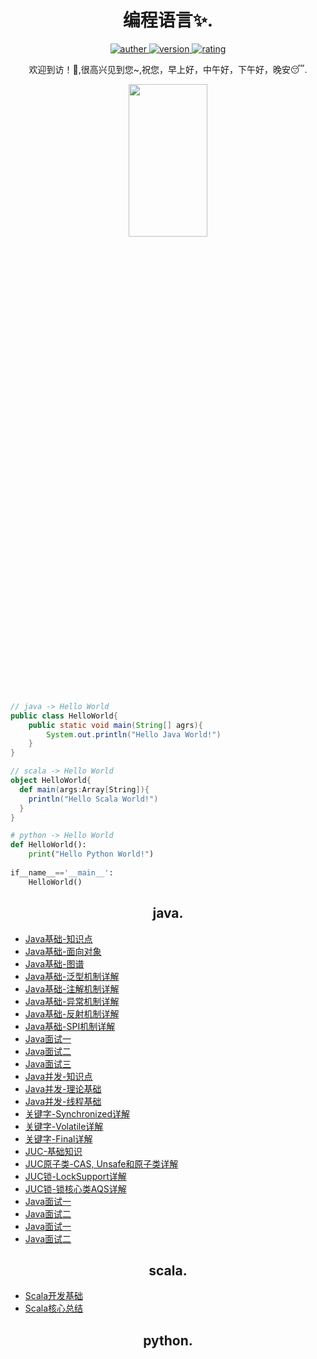 <h1 align="center">编程语言✨.</h1>
<p align="center">
 <a href="https://github.com/Walhalla-Summary/Programming_Languages">
 <img alt="auther" src="https://img.shields.io/badge/auther-Walhalla-orange">
 </a>
 <a href="https://github.com/Walhalla-Summary/Programming_Languages">
 <img alt="version" src="https://img.shields.io/badge/version-1.0.1-blue.svg">
 </a>
 <a href="https://github.com/Walhalla-Summary/Programming_Languages">
  <img alt="rating" src="https://img.shields.io/badge/rating-★★★☆☆-brightgreen">
 </a> 
</p>
<p align="center">
 <p align="center"> 欢迎到访！🎈,很高兴见到您~,祝您，早上好，中午好，下午好，晚安😴. </p>
</p>

<p align="center">
 <a href="https://github.com/Walhalla-Summary">
 <img  src="https://github.com/Walhalla-Summary/Walhalla-Summary/blob/master/%E5%BE%AE%E4%BF%A1%E5%9B%BE%E7%89%87_20220526142602.png" width="50%" height="25%">
 </a>
</p>

```java
// java -> Hello World
public class HelloWorld{
    public static void main(String[] agrs){
        System.out.println("Hello Java World!")
    }
}
```

```scala
// scala -> Hello World
object HelloWorld{
  def main(args:Array[String]){
    println("Hello Scala World!")
  }
}
```

```python
# python -> Hello World
def HelloWorld():
    print("Hello Python World!")
    
if__name__=='__main__':
    HelloWorld()
```
<h2 align="center">java.</h2>

* [Java基础-知识点](https://github.com/Walhalla-Summary/Programming_Languages/blob/master/Java/Java%E5%9F%BA%E7%A1%80/1_Java%E5%9F%BA%E7%A1%80-%E7%9F%A5%E8%AF%86%E7%82%B9.md)
* [Java基础-面向对象](https://github.com/Walhalla-Summary/Programming_Languages/blob/master/Java/Java%E5%9F%BA%E7%A1%80/2_Java%E5%9F%BA%E7%A1%80-%E9%9D%A2%E5%90%91%E5%AF%B9%E8%B1%A1.md)
* [Java基础-图谱](https://github.com/Walhalla-Summary/Programming_Languages/blob/master/Java/Java%E5%9F%BA%E7%A1%80/3_Java%E5%9F%BA%E7%A1%80-%E5%9B%BE%E8%B0%B1%20%26%20Q%20%20A.md)
* [Java基础-泛型机制详解](https://github.com/Walhalla-Summary/Programming_Languages/blob/master/Java/Java%E5%9F%BA%E7%A1%80/4_Java%E5%9F%BA%E7%A1%80-%E6%B3%9B%E5%9E%8B%E6%9C%BA%E5%88%B6%E8%AF%A6%E8%A7%A3.md)
* [Java基础-注解机制详解](https://github.com/Walhalla-Summary/Programming_Languages/blob/master/Java/Java%E5%9F%BA%E7%A1%80/5_Java%E5%9F%BA%E7%A1%80-%E6%B3%A8%E8%A7%A3%E6%9C%BA%E5%88%B6%E8%AF%A6%E8%A7%A3.md)
* [Java基础-异常机制详解](https://github.com/Walhalla-Summary/Programming_Languages/blob/master/Java/Java%E5%9F%BA%E7%A1%80/6_Java%E5%9F%BA%E7%A1%80-%E5%BC%82%E5%B8%B8%E6%9C%BA%E5%88%B6%E8%AF%A6%E8%A7%A3.md)
* [Java基础-反射机制详解](https://github.com/Walhalla-Summary/Programming_Languages/blob/master/Java/Java%E5%9F%BA%E7%A1%80/7_Java%E5%9F%BA%E7%A1%80-%E5%8F%8D%E5%B0%84%E6%9C%BA%E5%88%B6%E8%AF%A6%E8%A7%A3.md)
* [Java基础-SPI机制详解](https://github.com/Walhalla-Summary/Programming_Languages/blob/master/Java/Java%E5%9F%BA%E7%A1%80/8_Java%E5%9F%BA%E7%A1%80-SPI%E6%9C%BA%E5%88%B6%E8%AF%A6%E8%A7%A3.md)
* [Java面试一](https://github.com/Walhalla-Summary/Programming_Languages/blob/master/Java/Java%E5%9F%BA%E7%A1%80/JAVA%E5%9F%BA%E7%A1%80%E6%80%BB%E7%BB%9301.md)
* [Java面试二](https://github.com/Walhalla-Summary/Programming_Languages/blob/master/Java/Java%E5%9F%BA%E7%A1%80/JAVA%E5%9F%BA%E7%A1%80%E6%80%BB%E7%BB%9302.md)
* [Java面试三](https://github.com/Walhalla-Summary/Programming_Languages/blob/master/Java/Java%E5%9F%BA%E7%A1%80/3_Java%E5%9F%BA%E7%A1%80-%E5%9B%BE%E8%B0%B1%20%26%20Q%20%20A.md)
* [Java并发-知识点](https://github.com/Walhalla-Summary/Programming_Languages/blob/master/Java/Java%E5%A4%9A%E7%BA%BF%E7%A8%8B%26JUC/1_Java%E9%AB%98%E5%B9%B6%E5%8F%91%E7%9F%A5%E8%AF%86%E8%AF%A6%E8%A7%A3.md)
* [Java并发-理论基础](https://github.com/Walhalla-Summary/Programming_Languages/blob/master/Java/Java%E5%A4%9A%E7%BA%BF%E7%A8%8B%26JUC/2_Java%E5%B9%B6%E5%8F%91-%E7%90%86%E8%AE%BA%E5%9F%BA%E7%A1%80.md)
* [Java并发-线程基础](https://github.com/Walhalla-Summary/Programming_Languages/blob/master/Java/Java%E5%A4%9A%E7%BA%BF%E7%A8%8B%26JUC/3_Java%20%E5%B9%B6%E5%8F%91%20-%20%E7%BA%BF%E7%A8%8B%E5%9F%BA%E7%A1%80.md)
* [关键字-Synchronized详解](https://github.com/Walhalla-Summary/Programming_Languages/blob/master/Java/Java%E5%A4%9A%E7%BA%BF%E7%A8%8B%26JUC/4_%E5%85%B3%E9%94%AE%E5%AD%97%20synchronized%E8%AF%A6%E8%A7%A3.md)
* [关键字-Volatile详解](https://github.com/Walhalla-Summary/Programming_Languages/blob/master/Java/Java%E5%A4%9A%E7%BA%BF%E7%A8%8B%26JUC/5_%E5%85%B3%E9%94%AE%E5%AD%97%20volatile%E8%AF%A6%E8%A7%A3.md)
* [关键字-Final详解](https://github.com/Walhalla-Summary/Programming_Languages/blob/master/Java/Java%E5%A4%9A%E7%BA%BF%E7%A8%8B%26JUC/6_%E5%85%B3%E9%94%AE%E5%AD%97%20final%E8%AF%A6%E8%A7%A3.md)
* [JUC-基础知识](https://github.com/Walhalla-Summary/Programming_Languages/blob/master/Java/Java%E5%A4%9A%E7%BA%BF%E7%A8%8B%26JUC/7_JUC%20-%20%E7%B1%BB%E6%B1%87%E6%80%BB%E5%92%8C%E5%AD%A6%E4%B9%A0%E6%8C%87%E5%8D%97.md)
* [JUC原子类-CAS, Unsafe和原子类详解](https://github.com/Walhalla-Summary/Programming_Languages/blob/master/Java/Java%E5%A4%9A%E7%BA%BF%E7%A8%8B%26JUC/8_JUC%E5%8E%9F%E5%AD%90%E7%B1%BB%20CAS%2C%20Unsafe%E5%92%8C%E5%8E%9F%E5%AD%90%E7%B1%BB%E8%AF%A6%E8%A7%A3.md)
* [JUC锁-LockSupport详解](https://github.com/Walhalla-Summary/Programming_Languages/blob/master/Java/Java%E5%A4%9A%E7%BA%BF%E7%A8%8B%26JUC/9_JUC%E9%94%81%20LockSupport%E8%AF%A6%E8%A7%A3.md)
* [JUC锁-锁核心类AQS详解](https://github.com/Walhalla-Summary/Programming_Languages/blob/master/Java/Java%E5%A4%9A%E7%BA%BF%E7%A8%8B%26JUC/10_JUC%E9%94%81%20%E9%94%81%E6%A0%B8%E5%BF%83%E7%B1%BBAQS%E8%AF%A6%E8%A7%A3.md)
* [Java面试一](https://github.com/Walhalla-Summary/Programming_Languages/blob/master/Java/Java%E5%9F%BA%E7%A1%80/JAVA%E5%9F%BA%E7%A1%80%E6%80%BB%E7%BB%9301.md)
* [Java面试二](https://github.com/Walhalla-Summary/Programming_Languages/blob/master/Java/Java%E5%9F%BA%E7%A1%80/JAVA%E5%9F%BA%E7%A1%80%E6%80%BB%E7%BB%9302.md)
* [Java面试一](https://github.com/Walhalla-Summary/Programming_Languages/blob/master/Java/Java%E5%9F%BA%E7%A1%80/JAVA%E5%9F%BA%E7%A1%80%E6%80%BB%E7%BB%9301.md)
* [Java面试二](https://github.com/Walhalla-Summary/Programming_Languages/blob/master/Java/Java%E5%9F%BA%E7%A1%80/JAVA%E5%9F%BA%E7%A1%80%E6%80%BB%E7%BB%9302.md)



<h2 align="center">scala.</h2>

* [Scala开发基础](https://github.com/Walhalla-Summary/Programming_Languages/blob/master/Scala/Spark%E5%BC%80%E5%8F%91%E5%9F%BA%E7%A1%80%E4%B9%8BScala%E5%88%A9%E5%89%91.md)
* [Scala核心总结](https://github.com/Walhalla-Summary/Programming_Languages/blob/master/Scala/Scala%E6%A0%B8%E5%BF%83%E6%80%BB%E7%BB%93.md)

<h2 align="center">python.</h2>

